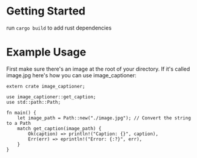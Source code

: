 # Getting Started 
run `cargo build` to add rust dependencies

# Example Usage
First make sure there's an image at the root of your directory. If it's called image.jpg here's how you can use image_captioner:
```
extern crate image_captioner;

use image_captioner::get_caption;
use std::path::Path;

fn main() {
    let image_path = Path::new("./image.jpg"); // Convert the string to a Path
    match get_caption(image_path) {
        Ok(caption) => println!("Caption: {}", caption),
        Err(err) => eprintln!("Error: {:?}", err),
    }
}
```